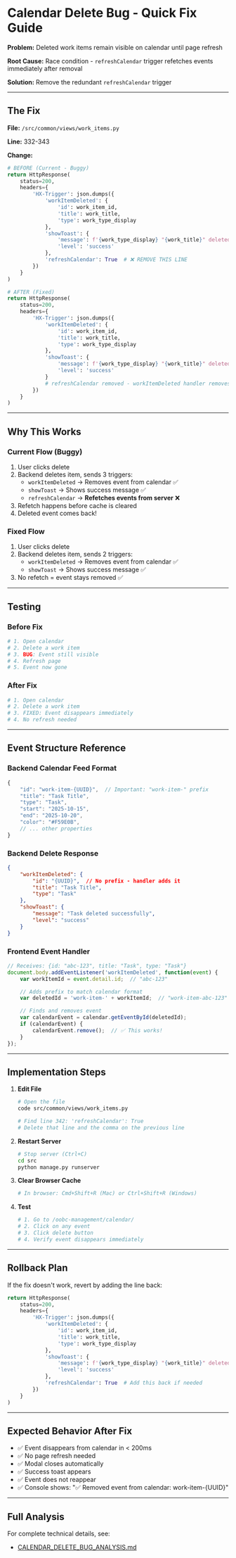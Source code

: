 # Calendar Delete Bug - Quick Fix Guide

**Problem:** Deleted work items remain visible on calendar until page refresh

**Root Cause:** Race condition - `refreshCalendar` trigger refetches events immediately after removal

**Solution:** Remove the redundant `refreshCalendar` trigger

---

## The Fix

**File:** `/src/common/views/work_items.py`

**Line:** 332-343

**Change:**

```python
# BEFORE (Current - Buggy)
return HttpResponse(
    status=200,
    headers={
        'HX-Trigger': json.dumps({
            'workItemDeleted': {
                'id': work_item_id,
                'title': work_title,
                'type': work_type_display
            },
            'showToast': {
                'message': f'{work_type_display} "{work_title}" deleted successfully',
                'level': 'success'
            },
            'refreshCalendar': True  # ❌ REMOVE THIS LINE
        })
    }
)

# AFTER (Fixed)
return HttpResponse(
    status=200,
    headers={
        'HX-Trigger': json.dumps({
            'workItemDeleted': {
                'id': work_item_id,
                'title': work_title,
                'type': work_type_display
            },
            'showToast': {
                'message': f'{work_type_display} "{work_title}" deleted successfully',
                'level': 'success'
            }
            # refreshCalendar removed - workItemDeleted handler removes event from UI
        })
    }
)
```

---

## Why This Works

### Current Flow (Buggy)
1. User clicks delete
2. Backend deletes item, sends 3 triggers:
   - `workItemDeleted` → Removes event from calendar ✅
   - `showToast` → Shows success message ✅
   - `refreshCalendar` → **Refetches events from server** ❌
3. Refetch happens before cache is cleared
4. Deleted event comes back!

### Fixed Flow
1. User clicks delete
2. Backend deletes item, sends 2 triggers:
   - `workItemDeleted` → Removes event from calendar ✅
   - `showToast` → Shows success message ✅
3. No refetch = event stays removed ✅

---

## Testing

### Before Fix
```bash
# 1. Open calendar
# 2. Delete a work item
# 3. BUG: Event still visible
# 4. Refresh page
# 5. Event now gone
```

### After Fix
```bash
# 1. Open calendar
# 2. Delete a work item
# 3. FIXED: Event disappears immediately
# 4. No refresh needed
```

---

## Event Structure Reference

### Backend Calendar Feed Format
```javascript
{
    "id": "work-item-{UUID}",  // Important: "work-item-" prefix
    "title": "Task Title",
    "type": "Task",
    "start": "2025-10-15",
    "end": "2025-10-20",
    "color": "#F59E0B",
    // ... other properties
}
```

### Backend Delete Response
```json
{
    "workItemDeleted": {
        "id": "{UUID}",  // No prefix - handler adds it
        "title": "Task Title",
        "type": "Task"
    },
    "showToast": {
        "message": "Task deleted successfully",
        "level": "success"
    }
}
```

### Frontend Event Handler
```javascript
// Receives: {id: "abc-123", title: "Task", type: "Task"}
document.body.addEventListener('workItemDeleted', function(event) {
    var workItemId = event.detail.id;  // "abc-123"

    // Adds prefix to match calendar format
    var deletedId = 'work-item-' + workItemId;  // "work-item-abc-123"

    // Finds and removes event
    var calendarEvent = calendar.getEventById(deletedId);
    if (calendarEvent) {
        calendarEvent.remove();  // ✅ This works!
    }
});
```

---

## Implementation Steps

1. **Edit File**
   ```bash
   # Open the file
   code src/common/views/work_items.py

   # Find line 342: 'refreshCalendar': True
   # Delete that line and the comma on the previous line
   ```

2. **Restart Server**
   ```bash
   # Stop server (Ctrl+C)
   cd src
   python manage.py runserver
   ```

3. **Clear Browser Cache**
   ```bash
   # In browser: Cmd+Shift+R (Mac) or Ctrl+Shift+R (Windows)
   ```

4. **Test**
   ```bash
   # 1. Go to /oobc-management/calendar/
   # 2. Click on any event
   # 3. Click delete button
   # 4. Verify event disappears immediately
   ```

---

## Rollback Plan

If the fix doesn't work, revert by adding the line back:

```python
return HttpResponse(
    status=200,
    headers={
        'HX-Trigger': json.dumps({
            'workItemDeleted': {
                'id': work_item_id,
                'title': work_title,
                'type': work_type_display
            },
            'showToast': {
                'message': f'{work_type_display} "{work_title}" deleted successfully',
                'level': 'success'
            },
            'refreshCalendar': True  # Add this back if needed
        })
    }
)
```

---

## Expected Behavior After Fix

- ✅ Event disappears from calendar in < 200ms
- ✅ No page refresh needed
- ✅ Modal closes automatically
- ✅ Success toast appears
- ✅ Event does not reappear
- ✅ Console shows: "✅ Removed event from calendar: work-item-{UUID}"

---

## Full Analysis

For complete technical details, see:
- [CALENDAR_DELETE_BUG_ANALYSIS.md](./CALENDAR_DELETE_BUG_ANALYSIS.md)
